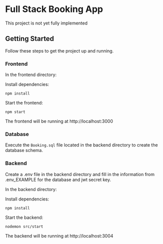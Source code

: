 # Full Stack Booking App

This project is not yet fully implemented

## Getting Started

Follow these steps to get the project up and running.

### Frontend

In the frontend directory:

Install dependencies:

`npm install`

Start the frontend:

`npm start`

The frontend will be running at http://localhost:3000

### Database

Execute the `Booking.sql` file located in the backend directory to create the database schema.

### Backend

Create a .env file in the backend directory and fill in the information from .env_EXAMPLE for the database and jwt secret key.

In the backend directory:

Install dependencies:

`npm install`

Start the backend:

`nodemon src/start`

The backend will be running at http://localhost:3004